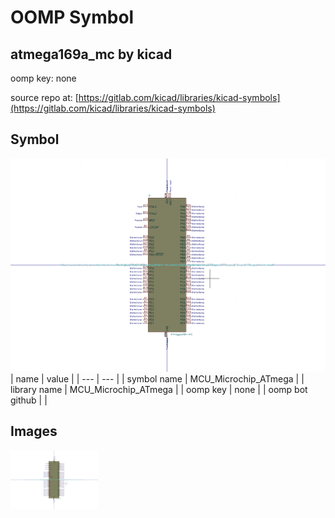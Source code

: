 # OOMP Symbol  
## atmega169a_mc  by kicad  
  
oomp key: none  
  
source repo at: [https://gitlab.com/kicad/libraries/kicad-symbols](https://gitlab.com/kicad/libraries/kicad-symbols)  
## Symbol  
  
[![working.png](working_600.png)](working.png)  
| name | value | 
| --- | --- | 
| symbol name | MCU_Microchip_ATmega | 
| library name | MCU_Microchip_ATmega | 
| oomp key | none | 
| oomp bot github |  | 
## Images  
  
[![working.png](working_140.png)](working.png)  
